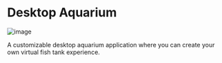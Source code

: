 # Desktop Aquarium
![image](https://github.com/user-attachments/assets/e3d63436-d69c-4b72-8a78-092260f1ca59)

A customizable desktop aquarium application where you can create your own virtual fish tank experience.
